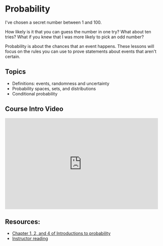# Probability

I've chosen a secret number between 1 and 100.

How likely is it that you can guess the number in one try? What about ten tries? What if you knew that I was more likely to pick an odd number?

Probability is about the chances that an event happens. These lessons will focus on the rules you can use to prove statements about events that aren't certain.

## Topics

- Definitions: events, randomness and uncertainty
- Probability spaces, sets, and distributions
- Conditional probability

## Course Intro Video

<div style="position: relative; padding-bottom: 59.73451327433629%; height: 0;"><iframe src="https://youtube.com/embed/vRvsCAQVxiw" frameborder="0" webkitallowfullscreen mozallowfullscreen allowfullscreen style="position: absolute; top: 0; left: 0; width: 100%; height: 100%;"></iframe></div>

## Resources:
- [Chapter 1, 2, and 4 of Introductions to probability](https://open.umn.edu/opentextbooks/textbooks/21)
- [Instructor reading](https://www.wolframcloud.com/obj/scamach2/Published/Introduction%20to%20Probability.nb)
